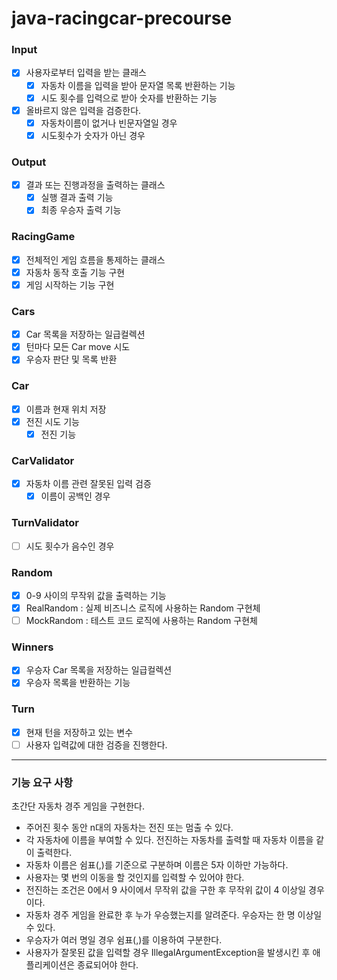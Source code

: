 # java-racingcar-precourse

### Input
- [x] 사용자로부터 입력을 받는 클래스
  - [x] 자동차 이름을 입력을 받아 문자열 목록 반환하는 기능
  - [x] 시도 횟수를 입력으로 받아 숫자를 반환하는 기능
- [x] 올바르지 않은 입력을 검증한다.
  - [x] 자동차이름이 없거나 빈문자열일 경우
  - [x] 시도횟수가 숫자가 아닌 경우

### Output
- [x] 결과 또는 진행과정을 출력하는 클래스
  - [x] 실행 결과 출력 기능
  - [x] 최종 우승자 출력 기능

### RacingGame
- [x] 전체적인 게임 흐름을 통제하는 클래스
- [x] 자동차 동작 호출 기능 구현
- [x] 게임 시작하는 기능 구현

### Cars
- [x] Car 목록을 저장하는 일급컬렉션
- [x] 턴마다 모든 Car move 시도
- [x] 우승자 판단 및 목록 반환

### Car
- [x] 이름과 현재 위치 저장
- [x] 전진 시도 기능
  - [x] 전진 기능

### CarValidator
- [x] 자동차 이름 관련 잘못된 입력 검증
  - [x] 이름이 공백인 경우

### TurnValidator
- [ ] 시도 횟수가 음수인 경우

### Random
- [x] 0-9 사이의 무작위 값을 출력하는 기능
- [x] RealRandom : 실제 비즈니스 로직에 사용하는 Random 구현체
- [ ] MockRandom : 테스트 코드 로직에 사용하는 Random 구현체

### Winners
- [x] 우승자 Car 목록을 저장하는 일급컬렉션
- [x] 우승자 목록을 반환하는 기능

### Turn
- [x] 현재 턴을 저장하고 있는 변수
- [ ] 사용자 입력값에 대한 검증을 진행한다.

--- 

### 기능 요구 사항
초간단 자동차 경주 게임을 구현한다.

* 주어진 횟수 동안 n대의 자동차는 전진 또는 멈출 수 있다.
* 각 자동차에 이름을 부여할 수 있다. 전진하는 자동차를 출력할 때 자동차 이름을 같이 출력한다.
* 자동차 이름은 쉼표(,)를 기준으로 구분하며 이름은 5자 이하만 가능하다.
* 사용자는 몇 번의 이동을 할 것인지를 입력할 수 있어야 한다.
* 전진하는 조건은 0에서 9 사이에서 무작위 값을 구한 후 무작위 값이 4 이상일 경우이다.
* 자동차 경주 게임을 완료한 후 누가 우승했는지를 알려준다. 우승자는 한 명 이상일 수 있다.
* 우승자가 여러 명일 경우 쉼표(,)를 이용하여 구분한다.
* 사용자가 잘못된 값을 입력할 경우 IllegalArgumentException을 발생시킨 후 애플리케이션은 종료되어야 한다.